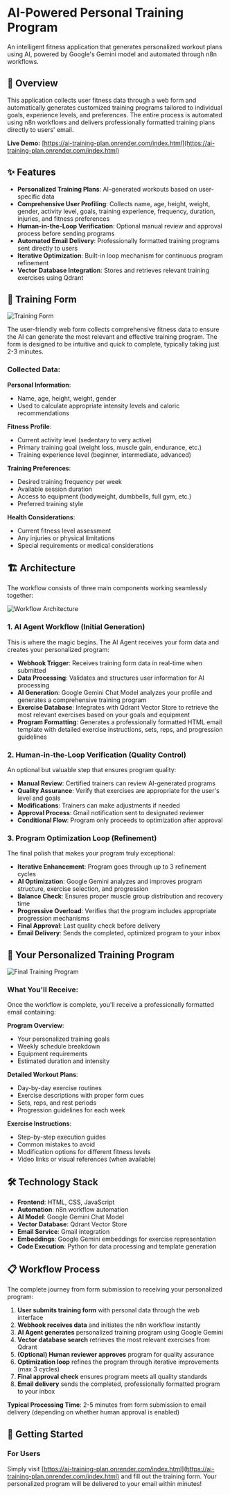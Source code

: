 # AI-Powered Personal Training Program

An intelligent fitness application that generates personalized workout plans using AI, powered by Google's Gemini model and automated through n8n workflows.

## 🎯 Overview

This application collects user fitness data through a web form and automatically generates customized training programs tailored to individual goals, experience levels, and preferences. The entire process is automated using n8n workflows and delivers professionally formatted training plans directly to users' email.

**Live Demo:** [https://ai-training-plan.onrender.com/index.html](https://ai-training-plan.onrender.com/index.html)

## ✨ Features

- **Personalized Training Plans**: AI-generated workouts based on user-specific data
- **Comprehensive User Profiling**: Collects name, age, height, weight, gender, activity level, goals, training experience, frequency, duration, injuries, and fitness preferences
- **Human-in-the-Loop Verification**: Optional manual review and approval process before sending programs
- **Automated Email Delivery**: Professionally formatted training programs sent directly to users
- **Iterative Optimization**: Built-in loop mechanism for continuous program refinement
- **Vector Database Integration**: Stores and retrieves relevant training exercises using Qdrant

## 💪 Training Form 

![Training Form](public/assets/training_form.png)

The user-friendly web form collects comprehensive fitness data to ensure the AI can generate the most relevant and effective training program. The form is designed to be intuitive and quick to complete, typically taking just 2-3 minutes.

### Collected Data:

**Personal Information**: 
- Name, age, height, weight, gender
- Used to calculate appropriate intensity levels and caloric recommendations

**Fitness Profile**: 
- Current activity level (sedentary to very active)
- Primary training goal (weight loss, muscle gain, endurance, etc.)
- Training experience level (beginner, intermediate, advanced)

**Training Preferences**: 
- Desired training frequency per week
- Available session duration
- Access to equipment (bodyweight, dumbbells, full gym, etc.)
- Preferred training style

**Health Considerations**: 
- Current fitness level assessment
- Any injuries or physical limitations
- Special requirements or medical considerations

## 🏗️ Architecture

The workflow consists of three main components working seamlessly together:

![Workflow Architecture](public/assets/workflow.png)

### 1. AI Agent Workflow (Initial Generation)

This is where the magic begins. The AI Agent receives your form data and creates your personalized program:

- **Webhook Trigger**: Receives training form data in real-time when submitted
- **Data Processing**: Validates and structures user information for AI processing
- **AI Generation**: Google Gemini Chat Model analyzes your profile and generates a comprehensive training program
- **Exercise Database**: Integrates with Qdrant Vector Store to retrieve the most relevant exercises based on your goals and equipment
- **Program Formatting**: Generates a professionally formatted HTML email template with detailed exercise instructions, sets, reps, and progression guidelines

### 2. Human-in-the-Loop Verification (Quality Control)

An optional but valuable step that ensures program quality:

- **Manual Review**: Certified trainers can review AI-generated programs
- **Quality Assurance**: Verify that exercises are appropriate for the user's level and goals
- **Modifications**: Trainers can make adjustments if needed
- **Approval Process**: Gmail notification sent to designated reviewer
- **Conditional Flow**: Program only proceeds to optimization after approval

### 3. Program Optimization Loop (Refinement)

The final polish that makes your program truly exceptional:

- **Iterative Enhancement**: Program goes through up to 3 refinement cycles
- **AI Optimization**: Google Gemini analyzes and improves program structure, exercise selection, and progression
- **Balance Check**: Ensures proper muscle group distribution and recovery time
- **Progressive Overload**: Verifies that the program includes appropriate progression mechanisms
- **Final Approval**: Last quality check before delivery
- **Email Delivery**: Sends the completed, optimized program to your inbox

## 📧 Your Personalized Training Program

![Final Training Program](public/assets/training_program.png)

### What You'll Receive:

Once the workflow is complete, you'll receive a professionally formatted email containing:

**Program Overview**:
- Your personalized training goals
- Weekly schedule breakdown
- Equipment requirements
- Estimated duration and intensity

**Detailed Workout Plans**:
- Day-by-day exercise routines
- Exercise descriptions with proper form cues
- Sets, reps, and rest periods
- Progression guidelines for each week

**Exercise Instructions**:
- Step-by-step execution guides
- Common mistakes to avoid
- Modification options for different fitness levels
- Video links or visual references (when available)

## 🛠️ Technology Stack

- **Frontend**: HTML, CSS, JavaScript
- **Automation**: n8n workflow automation
- **AI Model**: Google Gemini Chat Model
- **Vector Database**: Qdrant Vector Store
- **Email Service**: Gmail integration
- **Embeddings**: Google Gemini embeddings for exercise representation
- **Code Execution**: Python for data processing and template generation

## 📋 Workflow Process

The complete journey from form submission to receiving your personalized program:

1. **User submits training form** with personal data through the web interface
2. **Webhook receives data** and initiates the n8n workflow instantly
3. **AI Agent generates** personalized training program using Google Gemini
4. **Vector database search** retrieves the most relevant exercises from Qdrant
5. **(Optional) Human reviewer approves** program for quality assurance
6. **Optimization loop** refines the program through iterative improvements (max 3 cycles)
7. **Final approval check** ensures program meets all quality standards
8. **Email delivery** sends the completed, professionally formatted program to your inbox

**Typical Processing Time**: 2-5 minutes from form submission to email delivery (depending on whether human approval is enabled)

## 🚀 Getting Started

### For Users

Simply visit [https://ai-training-plan.onrender.com/index.html](https://ai-training-plan.onrender.com/index.html) and fill out the training form. Your personalized program will be delivered to your email within minutes!

